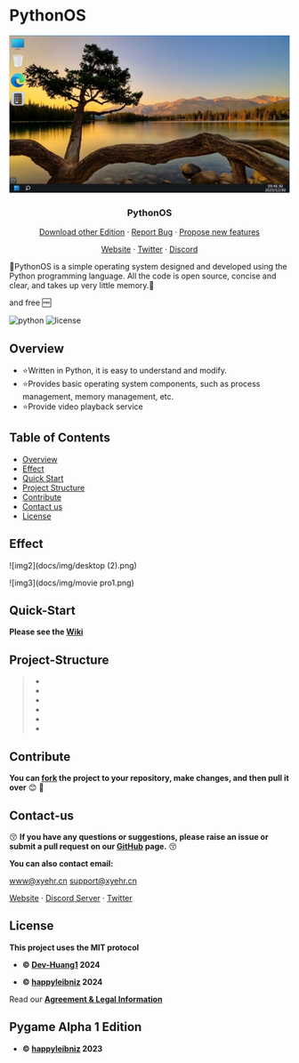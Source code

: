 # PythonOS 

<div align="center">
<p align="center">
    
  ![img1](docs/img/desktop.png)
  
  <h3 align="center">PythonOS</h3>   
  <a href="https://github.com/happyleibniz/Python-Operating-System/releases">Download other Edition</a>
    ·
  <a href="https://github.com/happyleibniz/Python-Operating-System/issues">Report Bug</a>
    ·
  <a href="https://github.com/Github-Huangshaoqi/PythonOS/issues">Propose new features</a>
</p>
</div>

<div align="center">
<p align="center">
  <a href="https://www.xyehr.cn">Website</a>
    ·
  <a href="https://x.com/@Python_OS">Twitter</a>
    ·
  <a href="https://discord.com/invite/TeWWcmzAnf">Discord</a>
</p>
</div>

:tada:PythonOS is a simple operating system designed and developed using the Python programming language. All the code is open source, concise and clear, and takes up very little memory.:tada:

and free :free:

![python](https://img.shields.io/badge/python-%3E%3D3-brightgreen
)
![license](https://img.shields.io/badge/license-MIT-blue
)


## Overview

- :star:Written in Python, it is easy to understand and modify.
- :star:Provides basic operating system components, such as process management, memory management, etc.
- :star:Provide video playback service

## Table of Contents

- [Overview](#Overview)
- [Effect](#Effect)
- [Quick Start](#Quick-Start)
- [Project Structure](#Project-Structure)
- [Contribute](#Contribute)
- [Contact us](#Contact-us)
- [License](#License)

## Effect

![img2](docs/img/desktop (2).png)

![img3](docs/img/movie pro1.png)

## Quick-Start

__Please see the [Wiki](https://github.com/happyleibniz/Python-Operating-System/wiki)__



## Project-Structure

> - 
> - 
> - 
> - 
> - 
> -

## Contribute

__You can [fork](https://github.com/happyleibniz/Python-Operating-System/fork) the project to your repository, make changes, and then pull it over__ 😊 🎉

## Contact-us

😚 __If you have any questions or suggestions, please raise an issue or submit a pull request on our [GitHub](https://github.com/happyleibniz/Python-Opreating-System/issue) page.__ 😚

__You can also contact email:__

www@xyehr.cn
support@xyehr.cn

[Website](www.xyehr.cn) · [Discord Server](https://discord.gg/2fvuvT5nRm) · [Twitter](https://x.com/Python_OS)

## License

__This project uses the MIT protocol__

- __:copyright:  [Dev-Huang1](https://github.com/Dev-Huang1) 2024__

- __:copyright:  [happyleibniz](https://github.com/happyleibniz) 2024__

Read our __[Agreement & Legal Information](https://github.com/happyleibniz/Python-Operating-System/wiki/Agreement-&-Legal-Information)__

## Pygame Alpha 1 Edition
- __:copyright:  [happyleibniz](https://github.com/happyleibniz) 2023__
